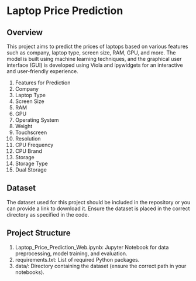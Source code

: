 # Laptop Price Prediction
## Overview
This project aims to predict the prices of laptops based on various features such as company, laptop type, screen size, RAM, GPU, and more. The model is built using machine learning techniques, and the graphical user interface (GUI) is developed using Viola and ipywidgets for an interactive and user-friendly experience.

1) Features for Prediction
2) Company
3) Laptop Type
4) Screen Size
5) RAM
6) GPU
7) Operating System
8) Weight
9) Touchscreen
10) Resolution
11) CPU Frequency
12) CPU Brand
13) Storage
14) Storage Type
15) Dual Storage

## Dataset
The dataset used for this project should be included in the repository or you can provide a link to download it. Ensure the dataset is placed in the correct directory as specified in the code.

## Project Structure
1) Laptop_Price_Prediction_Web.ipynb: Jupyter Notebook for data preprocessing, model training, and evaluation.
2) requirements.txt: List of required Python packages.
4) data/: Directory containing the dataset (ensure the correct path in your notebooks).
